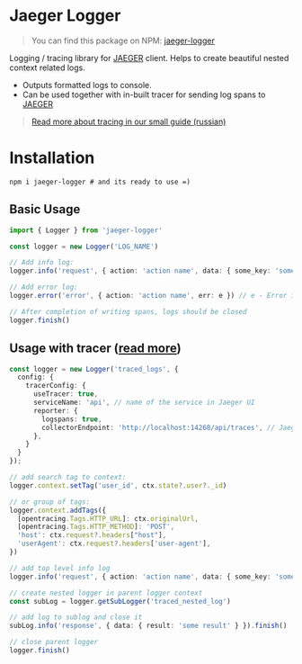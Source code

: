 # Jaeger Logger
> You can find this package on NPM: [jaeger-logger](https://www.npmjs.com/package/jaeger-logger)

Logging / tracing library for [JAEGER](https://www.jaegertracing.io/docs) client. 
Helps to create beautiful nested context related logs.

- Outputs formatted logs to console.
- Can be used together with in-built tracer for sending log spans to [JAEGER](https://www.jaegertracing.io/docs)
> [Read more about tracing in our small guide (russian)](./guides/jaeger/ru/jaeger-tracer.md)

# Installation 

```shell
npm i jaeger-logger # and its ready to use =)
```

## Basic Usage

```ts
import { Logger } from 'jaeger-logger'

const logger = new Logger('LOG_NAME')

// Add info log:
logger.info('request', { action: 'action name', data: { some_key: 'some_value' } })

// Add error log:
logger.error('error', { action: 'action name', err: e }) // e - Error instance

// After completion of writing spans, logs should be closed
logger.finish()
```

## Usage with tracer ([read more](https://www.jaegertracing.io/docs))
```ts
const logger = new Logger('traced_logs', {
  config: {
    tracerConfig: {
      useTracer: true,
      serviceName: 'api', // name of the service in Jaeger UI
      reporter: {
        logspans: true,
        collectorEndpoint: 'http://localhost:14268/api/traces', // Jaeger collector endpoint
      },
    }
  }
});

// add search tag to context:
logger.context.setTag('user_id', ctx.state?.user?._id)

// or group of tags:
logger.context.addTags({
  [opentracing.Tags.HTTP_URL]: ctx.originalUrl,
  [opentracing.Tags.HTTP_METHOD]: 'POST',
  'host': ctx.request?.headers["host"],
  'userAgent': ctx.request?.headers['user-agent'],
})

// add top level info log
logger.info('request', { action: 'action name', data: { some_key: 'some_value' } })

// create nested logger in parent logger context
const subLog = logger.getSubLogger('traced_nested_log')

// add log to sublog and close it
subLog.info('response', { data: { result: 'some result' } }).finish()

// close parent logger
logger.finish()
```
